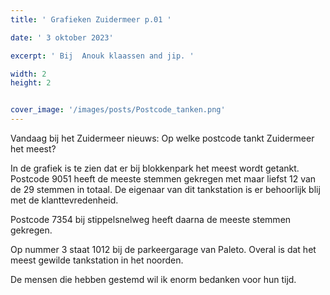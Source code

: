 ```yaml
---
title: ' Grafieken Zuidermeer p.01 '

date: ' 3 oktober 2023' 

excerpt: ' Bij  Anouk klaassen and jip. '

width: 2
height: 2


cover_image: '/images/posts/Postcode_tanken.png'
---
```


Vandaag bij het Zuidermeer nieuws: Op welke postcode tankt Zuidermeer het meest?

In de grafiek is te zien dat er bij blokkenpark het meest wordt getankt. Postcode 9051 heeft de meeste stemmen gekregen met maar liefst 12 van de 29 stemmen in totaal.
De eigenaar van dit tankstation is er behoorlijk blij met de klanttevredenheid.

Postcode 7354 bij stippelsnelweg heeft daarna de meeste stemmen gekregen. 

Op nummer 3 staat 1012 bij de parkeergarage van Paleto. Overal is dat het meest gewilde tankstation in het noorden.

De mensen die hebben gestemd wil ik enorm bedanken voor hun tijd.

